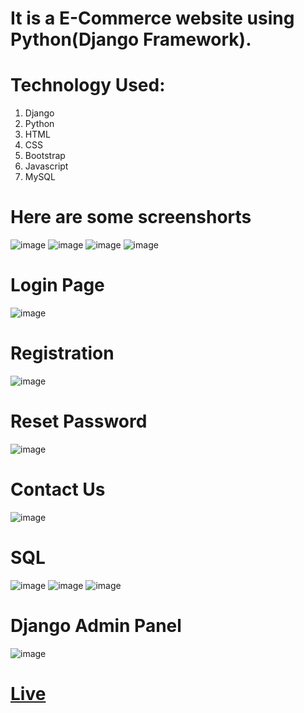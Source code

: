 # It is a E-Commerce website using Python(Django Framework).

# Technology Used: 
1. Django
2. Python
3. HTML
4. CSS
5. Bootstrap
6. Javascript
9. MySQL

# Here are some screenshorts
![image](https://user-images.githubusercontent.com/46925955/196788676-68b333c7-c389-4d87-99e8-6415ee78d1ea.png)
![image](https://user-images.githubusercontent.com/46925955/196788728-c9b4397f-de33-4259-91b1-76022a264f9e.png)
![image](https://user-images.githubusercontent.com/46925955/196788797-4b4d6454-ec0a-46b3-9133-ffade021b017.png)
![image](https://user-images.githubusercontent.com/46925955/196788923-301f7f95-f8ca-45c2-89c7-eac95cceccbd.png)

# Login Page
![image](https://user-images.githubusercontent.com/46925955/196789057-010a97bf-3b46-4d82-a3da-e2d8abbe88c3.png)

# Registration
![image](https://user-images.githubusercontent.com/46925955/196789159-060a16fe-91ac-41da-b0bc-c8f7be7aa305.png)

# Reset Password 
![image](https://user-images.githubusercontent.com/46925955/196789282-4b795d1a-8e45-4a0a-863c-e583d699e8a9.png)

# Contact Us
![image](https://user-images.githubusercontent.com/46925955/197399094-3784ca80-75bd-4c25-9d38-d65434be15b5.png)

# SQL
![image](https://user-images.githubusercontent.com/46925955/196794416-a1dbbd41-da91-48ca-af20-6244f15b2521.png)
![image](https://user-images.githubusercontent.com/46925955/196794062-df5ae70f-b4d8-4f47-b8d6-5d7e32dba4e2.png)
![image](https://user-images.githubusercontent.com/46925955/196794236-351c2f57-c2de-4432-b28b-ebe8df9bb618.png)

# Django Admin Panel
![image](https://user-images.githubusercontent.com/46925955/196794634-400fc111-7891-45b4-a706-ac5845d6ccf8.png)


# [Live](http://techstarmahesh.pythonanywhere.com/)
